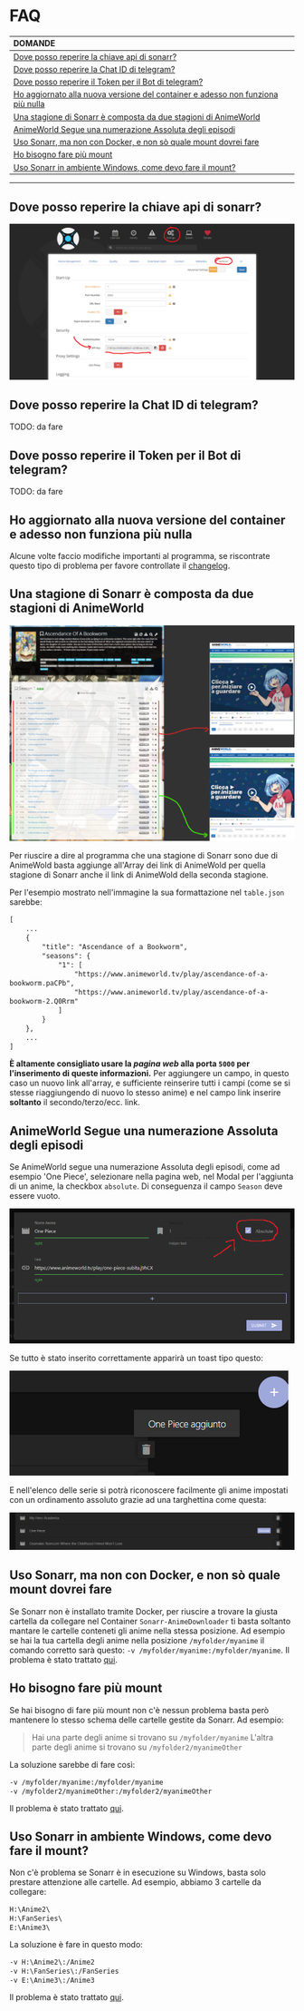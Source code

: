 ﻿# FAQ


|DOMANDE|
|:---|
|[Dove posso reperire la chiave api di sonarr?](#dove-posso-reperire-la-chiave-api-di-sonarr)|
|[Dove posso reperire la Chat ID di telegram?](#dove-posso-reperire-la-chat-id-di-telegram)|
|[Dove posso reperire il Token per il Bot di telegram?](#dove-posso-reperire-il-token-per-il-bot-di-telegram)|
|[Ho aggiornato alla nuova versione del container e adesso non funziona più nulla](#dove-posso-reperire-il-token-per-il-bot-di-telegram)|
|[Una stagione di Sonarr è composta da due stagioni di AnimeWorld](#una-stagione-di-sonarr-è-composta-da-due-stagioni-di-animeworld)|
|[AnimeWorld Segue una numerazione Assoluta degli episodi](#animeworld-segue-una-numerazione-assoluta-degli-episodi)|
|[Uso Sonarr, ma non con Docker, e non sò quale mount dovrei fare](#uso-sonarr-ma-non-con-docker-e-non-sò-quale-mount-dovrei-fare)|
|[Ho bisogno fare più mount](#ho-bisogno-fare-più-mount)|
|[Uso Sonarr in ambiente Windows, come devo fare il mount?](#uso-sonarr-in-ambiente-windows-come-devo-fare-il-mount)|
---

## Dove posso reperire la chiave api di sonarr?
![Sonarr API KEY](/documentation/images/Sonarr_ApiKey.png)

## Dove posso reperire la Chat ID di telegram?
TODO: da fare

## Dove posso reperire il Token per il Bot di telegram?
TODO: da fare

## Ho aggiornato alla nuova versione del container e adesso non funziona più nulla
Alcune volte faccio modifiche importanti al programma, se riscontrate questo tipo di problema per favore controllate il [changelog](../../releases).

## Una stagione di Sonarr è composta da due stagioni di AnimeWorld
![Esempio](/documentation/images/AnimeWold_2serie.png)

Per riuscire a dire al programma che una stagione di Sonarr sono due di AnimeWold basta aggiunge all'Array dei link di AnimeWold per quella stagione di Sonarr anche il link di AnimeWold della seconda stagione.

Per l'esempio mostrato nell'immagine la sua formattazione nel `table.json` sarebbe:
```
[    
    ...
    {
        "title": "Ascendance of a Bookworm",
        "seasons": {
            "1": [
                "https://www.animeworld.tv/play/ascendance-of-a-bookworm.paCPb",
                "https://www.animeworld.tv/play/ascendance-of-a-bookworm-2.Q0Rrm"
            ]
        }
    },
    ...
]
```

**È altamente consigliato usare la _pagina web_ alla porta `5000` per l'inserimento di queste informazioni.**
Per aggiungere un campo, in questo caso un nuovo link all'array, e sufficiente reinserire tutti i campi (come se si stesse riaggiungendo di nuovo lo stesso anime) e nel campo link inserire **soltanto** il secondo/terzo/ecc. link.

## AnimeWorld Segue una numerazione Assoluta degli episodi 
Se AnimeWorld segue una numerazione Assoluta degli episodi, come ad esempio 'One Piece', selezionare nella pagina web, nel Modal per l'aggiunta di un anime, la checkbox `absolute`. Di conseguenza il campo `Season` deve essere vuoto.


![Esempio](/documentation/images/AbsoluteCheckbox.png)

Se tutto è stato inserito correttamente apparirà un toast tipo questo:


![Esempio](/documentation/images/Toast.png)

E nell'elenco delle serie si potrà riconoscere facilmente gli anime impostati con un ordinamento assoluto grazie ad una targhettina come questa:


![Esempio](/documentation/images/SeasonAbsolute.png)

## Uso Sonarr, ma non con Docker, e non sò quale mount dovrei fare
Se Sonarr non è installato tramite Docker, per riuscire a trovare la giusta cartella da collegare nel Container `Sonarr-AnimeDownloader` ti basta soltanto mantare le cartelle conteneti gli anime nella stessa posizione.
Ad esempio se hai la tua cartella degli anime nella posizione `/myfolder/myanime` il comando corretto sarà questo: `-v /myfolder/myanime:/myfolder/myanime`.
Il problema è stato trattato [qui](https://github.com/MainKronos/Sonarr-AnimeDownloader/issues/9#issuecomment-774676181).

## Ho bisogno fare più mount
Se hai bisogno di fare più mount non c'è nessun problema basta però mantenere lo stesso schema delle cartelle gestite da Sonarr.
Ad esempio:
> Hai una parte degli anime si trovano su  `/myfolder/myanime`
> L'altra parte degli anime si trovano su  `/myfolder2/myanimeOther`  

La soluzione sarebbe di fare così:
```
-v /myfolder/myanime:/myfolder/myanime
-v /myfolder2/myanimeOther:/myfolder2/myanimeOther
```
Il problema è stato trattato [qui](https://github.com/MainKronos/Sonarr-AnimeDownloader/issues/9#issuecomment-774676181).

## Uso Sonarr in ambiente Windows, come devo fare il mount?
Non c'è problema se Sonarr è in esecuzione su Windows, basta solo prestare attenzione alle cartelle.
Ad esempio, abbiamo 3 cartelle da collegare:
```
H:\Anime2\
H:\FanSeries\
E:\Anime3\
```
La soluzione è fare in questo modo:
```
-v H:\Anime2\:/Anime2
-v H:\FanSeries\:/FanSeries
-v E:\Anime3\:/Anime3
```
Il problema è stato trattato [qui](https://github.com/MainKronos/Sonarr-AnimeDownloader/issues/9#issuecomment-774692933).
